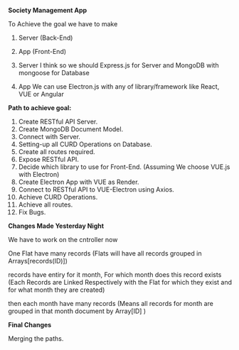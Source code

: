 **Society Management App**

To Achieve the goal we have to make
1. Server (Back-End)
2. App  (Front-End)

1. Server
I think so we should Express.js for Server and MongoDB with mongoose for Database

2. App
We can use Electron.js with any of library/framework like React, VUE or Angular

**Path to achieve goal:**
1. Create RESTful API Server.
2. Create MongoDB Document Model.
3. Connect with Server.
4. Setting-up all CURD Operations on Database.
5. Create all routes required.
6. Expose RESTful API.
7. Decide which library to use for Front-End.
    (Assuming We choose VUE.js with Electron)
8. Create Electron App with VUE as Render.
9. Connect to RESTful API to VUE-Electron using Axios.
10. Achieve CURD Operations.
11. Achieve all routes.
12. Fix Bugs.

**Changes Made Yesterday Night**

We have to work on the cntroller now

One Flat have many records (Flats will have all records grouped in Arrays[records(ID)])

records have entiry for it month, For which month does this record exists (Each Records are Linked Respectively with the Flat for which they exist and for what month they are created)

then each month have many records (Means all records for month are grouped in that month document by Array[ID] )

**Final Changes**

Merging the paths.